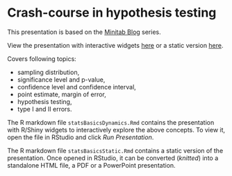 # Crash-course in hypothesis testing

This presentation is based on the [Minitab Blog](https://blog.minitab.com/en/adventures-in-statistics-2/understanding-hypothesis-tests-why-we-need-to-use-hypothesis-tests-in-statistics) series.

View the presentation with interactive widgets [here](https://macdobry.shinyapps.io/statsBasicsDynamic) or a static version [here](http://macdobry.net/teaching/statsBasicsStatic.html).

Covers following topics:

- sampling distribution,
- significance level and p-value,
- confidence level and confidence interval,
- point estimate, margin of error,
- hypothesis testing,
- type I and II errors.

The R markdown file `statsBasicsDynamics.Rmd` contains the presentation with R/Shiny widgets to interactively explore the above concepts. To view it, open the file in RStudio and click *Run Presentation*.

The R markdown file `statsBasicsStatic.Rmd` contains a static version of the presentation. Once opened in RStudio, it can be converted (*knitted*) into a standalone HTML file, a PDF or a PowerPoint presentation.